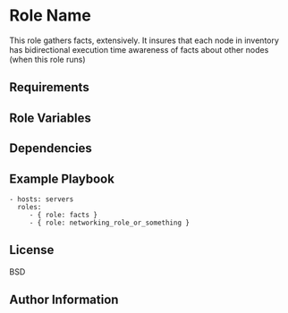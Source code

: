 Role Name
=========

This role gathers facts, extensively. It insures that each node in inventory has bidirectional execution time awareness of facts about other nodes (when this role runs)

Requirements
------------

Role Variables
--------------

Dependencies
------------

Example Playbook
----------------

    - hosts: servers
      roles:
         - { role: facts }
         - { role: networking_role_or_something }

License
-------

BSD

Author Information
------------------
